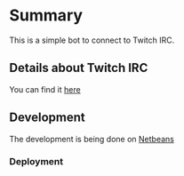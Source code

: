# Summary

This is a simple bot to connect to Twitch IRC.

## Details about Twitch IRC
You can find it [here](https://help.twitch.tv/customer/en/portal/articles/1302780-twitch-irc)

## Development

The development is being done on [Netbeans](https://netbeans.org/)

### Deployment
